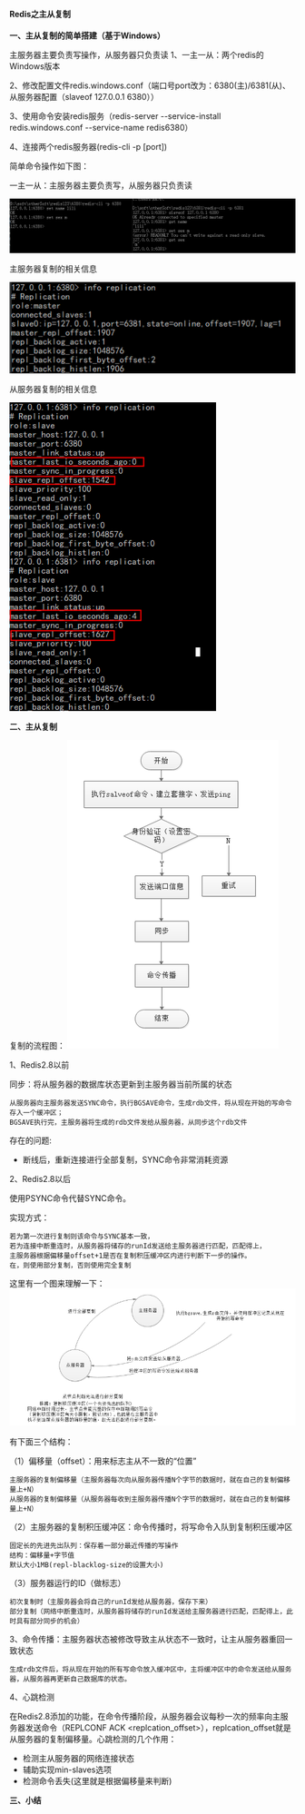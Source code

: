 #### Redis之主从复制

**一、主从复制的简单搭建（基于Windows）**

主服务器主要负责写操作，从服务器只负责读
1、一主一从：两个redis的Windows版本

2、修改配置文件redis.windows.conf（端口号port改为：6380(主)/6381(从)、从服务器配置（slaveof 127.0.0.1 6380））

3、使用命令安装redis服务（redis-server --service-install redis.windows.conf --service-name redis6380）

4、连接两个redis服务器(redis-cli -p [port])

简单命令操作如下图：

一主一从：主服务器主要负责写，从服务器只负责读

![](img/redis主从复制_一主一从.png)

主服务器复制的相关信息

![](img/redis主从复制_一主一从_2.png)

从服务器复制的相关信息

![](img/redis主从复制_一主一从_3.png)

**二、主从复制**

复制的流程图：
![](img/redis主从复制_复制的流程.png)

1、Redis2.8以前

   同步：将从服务器的数据库状态更新到主服务器当前所属的状态

    从服务器向主服务器发送SYNC命令，执行BGSAVE命令，生成rdb文件，将从现在开始的写命令存入一个缓冲区；
    BGSAVE执行完，主服务器将生成的rdb文件发给从服务器，从同步这个rdb文件

存在的问题:
- 断线后，重新连接进行全部复制，SYNC命令非常消耗资源
   
2、Redis2.8以后

使用PSYNC命令代替SYNC命令。

  实现方式：
    
    若为第一次进行复制则该命令与SYNC基本一致，
    若为连接中断重连时，从服务器将储存的runId发送给主服务器进行匹配，匹配得上， 
    主服务器根据偏移量offset+1是否在复制积压缓冲区内进行判断下一步的操作。
    在，则使用部分复制，否则使用完全复制
    
   这里有一个图来理解一下：
   ![](img/redis主从复制_PSYNC复制.png)

有下面三个结构：

（1）偏移量（offset）：用来标志主从不一致的“位置”

    主服务器的复制偏移量（主服务器每次向从服务器传播N个字节的数据时，就在自己的复制偏移量上+N）
    从服务器的复制偏移量（从服务器每收到主服务器传播N个字节的数据时，就在自己的复制偏移量上+N）
    
（2）主服务器的复制积压缓冲区：命令传播时，将写命令入队到复制积压缓冲区

    固定长的先进先出队列：保存着一部分最近传播的写操作
    结构：偏移量+字节值
    默认大小1MB(repl-blacklog-size的设置大小)
    
（3）服务器运行的ID（做标志）

    初次复制时（主服务器会将自己的runId发给从服务器，保存下来）
    部分复制（网络中断重连时，从服务器将储存的runId发送给主服务器进行匹配，匹配得上，此时具有部分同步的机会）
 
3、命令传播：主服务器状态被修改导致主从状态不一致时，让主从服务器重回一致状态
  
    生成rdb文件后，将从现在开始的所有写命令放入缓冲区中，主将缓冲区中的命令发送给从服务器，从服务器再更新自己数据库的状态。
    
4、心跳检测

 在Redis2.8添加的功能，在命令传播阶段，从服务器会议每秒一次的频率向主服务器发送命令（REPLCONF ACK <replcation_offset>），replcation_offset就是从服务器的复制偏移量。心跳检测的几个作用：

- 检测主从服务器的网络连接状态
- 辅助实现min-slaves选项
- 检测命令丢失(这里就是根据偏移量来判断)


**三、小结**
  




   
